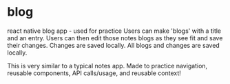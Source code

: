 # blog
react native blog app - used for practice
Users can make 'blogs' with a title and an entry. 
Users can then edit those notes blogs as they see fit and save their changes.
Changes are saved locally. 
All blogs and changes are saved locally.

This is very similar to a typical notes app. 
Made to practice navigation, reusable components, API calls/usage, and reusable context!
